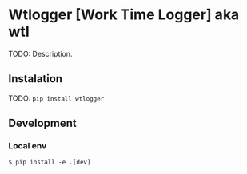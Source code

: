 # Wtlogger [Work Time Logger] aka wtl

TODO: Description.

## Instalation

TODO:
`pip install wtlogger`

## Development

### Local env

`$ pip install -e .[dev]`
